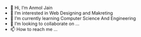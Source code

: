 - 👋 Hi, I’m Anmol Jain
- 👀 I’m interested in Web Designing and Makreting
- 🌱 I’m currently learning Computer Science And Engineering
- 💞️ I’m looking to collaborate on ...
- 📫 How to reach me ...

<!---
anmoljain16/anmoljain16 is a ✨ special ✨ repository because its `README.md` (this file) appears on your GitHub profile.
You can click the Preview link to take a look at your changes.
--->
